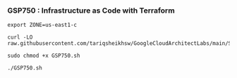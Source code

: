 ### GSP750 : Infrastructure as Code with Terraform 

```
export ZONE=us-east1-c
```

```
curl -LO raw.githubusercontent.com/tariqsheikhsw/GoogleCloudArchitectLabs/main/Solutions/GSP750.sh

sudo chmod +x GSP750.sh

./GSP750.sh
```


